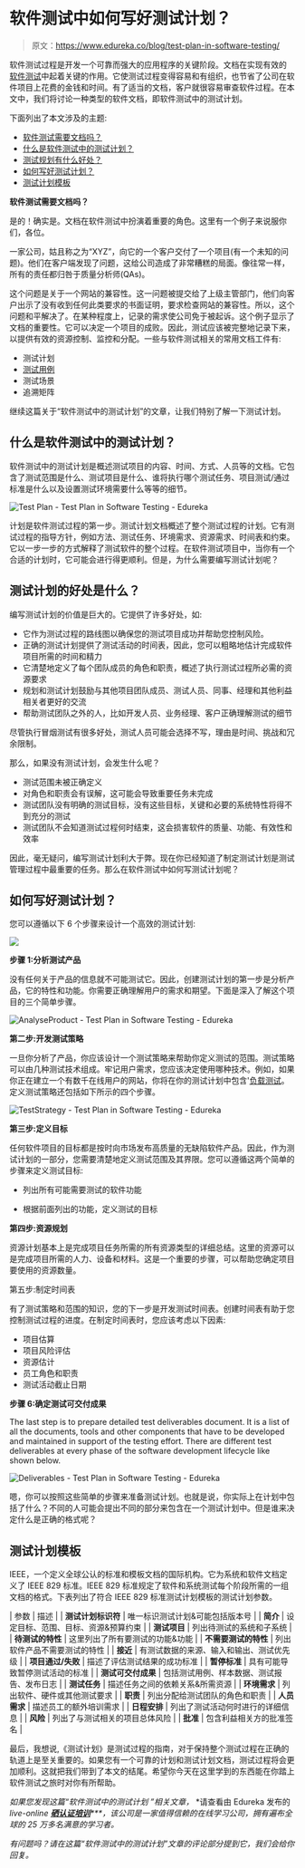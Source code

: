 # 软件测试中如何写好测试计划？

> 原文：<https://www.edureka.co/blog/test-plan-in-software-testing/>

软件测试过程是开发一个可靠而强大的应用程序的关键阶段。文档在实现有效的 [软件测试](https://www.edureka.co/selenium-certification-training)中起着关键的作用。它使测试过程变得容易和有组织，也节省了公司在软件项目上花费的金钱和时间。有了适当的文档，客户就很容易审查软件过程。在本文中，我们将讨论一种类型的软件文档，即软件测试中的测试计划。

下面列出了本文涉及的主题:

*   [软件测试需要文档吗？](#Documentation)
*   [什么是软件测试中的测试计划？](#TestPlan)
*   [测试规划有什么好处？](#TestPlanBenefits)
*   [如何写好测试计划？](#TestPlanProcess)
*   [测试计划模板](#TestPlanTemplate)

**软件测试需要文档吗？**

是的！确实是。文档在软件测试中扮演着重要的角色。这里有一个例子来说服你们，各位。

一家公司，姑且称之为“XYZ”，向它的一个客户交付了一个项目(有一个未知的问题)。他们在客户端发现了问题，这给公司造成了非常糟糕的局面。像往常一样，所有的责任都归咎于质量分析师(QAs)。

这个问题是关于一个网站的兼容性。这一问题被提交给了上级主管部门，他们向客户出示了没有收到任何此类要求的书面证明，要求检查网站的兼容性。所以，这个问题和平解决了。在某种程度上，记录的需求使公司免于被起诉。这个例子显示了文档的重要性。它可以决定一个项目的成败。因此，测试应该被完整地记录下来，以提供有效的资源控制、监控和分配。一些与软件测试相关的常用文档工件有:

*   测试计划
*   [测试用例](https://www.edureka.co/blog/test-case-in-software-testing/)
*   测试场景
*   追溯矩阵

继续这篇关于“软件测试中的测试计划”的文章，让我们特别了解一下测试计划。

## **什么是软件测试中的测试计划？**

软件测试中的测试计划是概述测试项目的内容、时间、方式、人员等的文档。它包含了测试范围是什么、测试项目是什么、谁将执行哪个测试任务、项目测试/通过标准是什么以及设置测试环境需要什么等等的细节。

![Test Plan - Test Plan in Software Testing - Edureka](img/39b1d3cd40cc4cfd6c937763edbe6cd2.png)

计划是软件测试过程的第一步。测试计划文档概述了整个测试过程的计划。它有测试过程的指导方针，例如方法、测试任务、环境需求、资源需求、时间表和约束。它以一步一步的方式解释了测试软件的整个过程。在软件测试项目中，当你有一个合适的计划时，它可能会进行得更顺利。但是，为什么需要编写测试计划呢？

## 测试计划的好处是什么？

编写测试计划的价值是巨大的。它提供了许多好处，如:

*   它作为测试过程的路线图以确保您的测试项目成功并帮助您控制风险。
*   正确的测试计划提供了测试活动的时间表，因此，您可以粗略地估计完成软件项目所需的时间和精力
*   它清楚地定义了每个团队成员的角色和职责，概述了执行测试过程所必需的资源要求
*   规划和测试计划鼓励与其他项目团队成员、测试人员、同事、经理和其他利益相关者更好的交流
*   帮助测试团队之外的人，比如开发人员、业务经理、客户正确理解测试的细节

尽管执行冒烟测试有很多好处，测试人员可能会选择不写，理由是时间、挑战和冗余限制。

那么，如果没有测试计划，会发生什么呢？

*   测试范围未被正确定义
*   对角色和职责会有误解，这可能会导致重要任务未完成
*   测试团队没有明确的测试目标，没有这些目标，关键和必要的系统特性将得不到充分的测试
*   测试团队不会知道测试过程何时结束，这会损害软件的质量、功能、有效性和效率

因此，毫无疑问，编写测试计划利大于弊。现在你已经知道了制定测试计划是测试管理过程中最重要的任务。那么在软件测试中如何写测试计划呢？

## **如何写好测试计划？**

您可以遵循以下 6 个步骤来设计一个高效的测试计划:

![](img/f0fad57d3697675063d42ca1e58d2805.png)

**步骤 1:分析测试产品**

没有任何关于产品的信息就不可能测试它。因此，创建测试计划的第一步是分析产品，它的特性和功能。你需要正确理解用户的需求和期望。下面是深入了解这个项目的三个简单步骤。

![AnalyseProduct - Test Plan in Software Testing - Edureka](img/45dfa8f36b2d8d07841f5f9345188c37.png)

**第二步:开发测试策略**

一旦你分析了产品，你应该设计一个测试策略来帮助你定义测试的范围。测试策略可以由几种测试技术组成。牢记用户需求，您应该决定使用哪种技术。例如，如果你正在建立一个有数千在线用户的网站，你将在你的测试计划中包含'[负载测试](https://www.edureka.co/blog/load-testing-using-jmeter/)。定义测试策略还包括如下所示的四个步骤。

![TestStrategy - Test Plan in Software Testing - Edureka](img/e6f99cf5148432e1b9c3be8b1529060c.png)

**第三步:定义目标**

任何软件项目的目标都是按时向市场发布高质量的无缺陷软件产品。因此，作为测试计划的一部分，您需要清楚地定义测试范围及其界限。您可以遵循这两个简单的步骤来定义测试目标:

*   列出所有可能需要测试的软件功能

*   根据前面列出的功能，定义测试的目标

**第四步:资源规划**

资源计划基本上是完成项目任务所需的所有资源类型的详细总结。这里的资源可以是完成项目所需的人力、设备和材料。这是一个重要的步骤，可以帮助您确定项目要使用的资源数量。

第五步:制定时间表

有了测试策略和范围的知识，您的下一步是开发测试时间表。创建时间表有助于您控制测试过程的进度。在制定时间表时，您应该考虑以下因素:

*   项目估算
*   项目风险评估
*   资源估计
*   员工角色和职责
*   测试活动截止日期

**步骤 6:确定测试可交付成果**

The last step is to prepare detailed test deliverables document. It is a list of all the documents, tools and other components that have to be developed and maintained in support of the testing effort. There are different test deliverables at every phase of the software development lifecycle like shown below.

![Deliverables - Test Plan in Software Testing - Edureka](img/e491d2027fbdc120613e97fb56a9dc03.png)

嗯，你可以按照这些简单的步骤来准备测试计划。也就是说，你实际上在计划中包括了什么？不同的人可能会提出不同的部分来包含在一个测试计划中。但是谁来决定什么是正确的格式呢？

## **测试计划模板**

IEEE，一个定义全球公认的标准和模板文档的国际机构。它为系统和软件文档定义了 IEEE 829 标准。IEEE 829 标准规定了软件和系统测试每个阶段所需的一组文档的格式。下表列出了符合 IEEE 829 标准测试计划模板的测试计划参数。

| 参数 | 描述 |
| **测试计划标识符** | 唯一标识测试计划&可能包括版本号 |
| **简介** | 设定目标、范围、目标、资源&预算约束 |
| **测试项目** | 列出待测试的系统和子系统 |
| **待测试的特性** | 这里列出了所有要测试的功能&功能 |
| **不需要测试的特性** | 列出软件产品不需要测试的特性 |
| **接近** | 有测试数据的来源、输入和输出、测试优先级 |
| **项目通过/失败** | 描述了评估测试结果的成功标准 |
| **暂停标准** | 具有可能导致暂停测试活动的标准 |
| **测试可交付成果** | 包括测试用例、样本数据、测试报告、发布日志 |
| **测试任务** | 描述任务之间的依赖关系&所需资源 |
| **环境需求** | 列出软件、硬件或其他测试要求 |
| **职责** | 列出分配给测试团队的角色和职责 |
| **人员需求** | 描述员工的额外培训需求 |
| **日程安排** | 列出了测试活动何时进行的详细信息 |
| **风险** | 列出了与测试相关的项目总体风险 |
| **批准** | 包含利益相关方的批准签名 |

最后，我想说,《测试计划》是测试过程的指南，对于保持整个测试过程在正确的轨道上是至关重要的。如果您有一个可靠的计划和测试计划文档，测试过程将会更加顺利。这就把我们带到了本文的结尾。希望你今天在这里学到的东西能在你踏上软件测试之旅时对你有所帮助。

*如果您发现这篇“软件测试中的测试计划* *”相关文章，* *请查看由 Edureka 发布的 *live-online **[硒认证培训](https://www.edureka.co/selenium-certification-training)*****，该公司是一家值得信赖的在线学习公司，拥有遍布全球的 25 万多名满意的学习者。*

*有问题吗？请在这篇“*软件测试*中的测试计划”文章的评论部分提到它，我们会给你回复。*